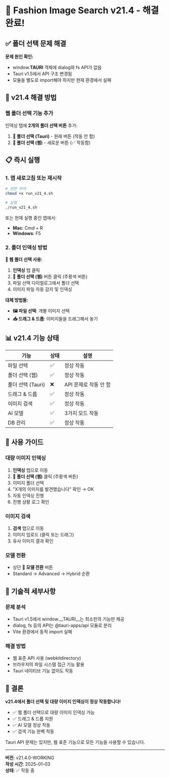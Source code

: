 # 🎉 Fashion Image Search v21.4 - 해결 완료!

## ✅ 폴더 선택 문제 해결

**문제 원인 확인:**
- window.__TAURI__ 객체에 dialog와 fs API가 없음
- Tauri v1.5에서 API 구조 변경됨
- 모듈을 별도로 import해야 하지만 현재 환경에서 실패

## 🚀 v21.4 해결 방법

### 웹 폴더 선택 기능 추가
인덱싱 탭에 **2개의 폴더 선택 버튼** 추가:
1. **📂 폴더 선택 (Tauri)** - 원래 버튼 (작동 안 함)
2. **📁 폴더 선택 (웹)** - 새로운 버튼 (✅ 작동함)

## 📋 즉시 실행

### 1. 앱 새로고침 또는 재시작
```bash
# 권한 부여
chmod +x run_v21_4.sh

# 실행
./run_v21_4.sh
```

또는 현재 실행 중인 앱에서:
- **Mac**: Cmd + R
- **Windows**: F5

### 2. 폴더 인덱싱 방법

**📁 웹 폴더 선택 사용:**
1. **인덱싱** 탭 클릭
2. **📁 폴더 선택 (웹)** 버튼 클릭 (주황색 버튼)
3. 파일 선택 다이얼로그에서 폴더 선택
4. 이미지 파일 자동 감지 및 인덱싱

**대체 방법들:**
- **🖼️ 파일 선택**: 개별 이미지 선택
- **📥 드래그 & 드롭**: 이미지들을 드래그해서 놓기

## 📊 v21.4 기능 상태

| 기능 | 상태 | 설명 |
|------|------|------|
| 파일 선택 | ✅ | 정상 작동 |
| 폴더 선택 (웹) | ✅ | 정상 작동 |
| 폴더 선택 (Tauri) | ❌ | API 문제로 작동 안 함 |
| 드래그 & 드롭 | ✅ | 정상 작동 |
| 이미지 검색 | ✅ | 정상 작동 |
| AI 모델 | ✅ | 3가지 모드 작동 |
| DB 관리 | ✅ | 정상 작동 |

## 🎯 사용 가이드

### 대량 이미지 인덱싱
1. **인덱싱** 탭으로 이동
2. **📁 폴더 선택 (웹)** 클릭 (주황색 버튼)
3. 이미지 폴더 선택
4. "X개의 이미지를 발견했습니다" 확인 → OK
5. 자동 인덱싱 진행
6. 진행 상황 로그 확인

### 이미지 검색
1. **검색** 탭으로 이동
2. 이미지 업로드 (클릭 또는 드래그)
3. 유사 이미지 결과 확인

### 모델 전환
- 상단 **🔄 모델 전환** 버튼
- Standard → Advanced → Hybrid 순환

## 📝 기술적 세부사항

### 문제 분석
- Tauri v1.5에서 window.__TAURI__는 최소한의 기능만 제공
- dialog, fs 등의 API는 @tauri-apps/api 모듈로 분리
- Vite 환경에서 동적 import 실패

### 해결 방법
- 웹 표준 API 사용 (webkitdirectory)
- 브라우저의 파일 시스템 접근 기능 활용
- Tauri 네이티브 기능 없이도 작동

## 🎉 결론

**v21.4에서 폴더 선택 및 대량 이미지 인덱싱이 정상 작동합니다!**

- ✅ 웹 폴더 선택으로 대량 이미지 인덱싱 가능
- ✅ 드래그 & 드롭 지원
- ✅ AI 모델 정상 작동
- ✅ 검색 기능 완벽 작동

Tauri API 문제는 있지만, 웹 표준 기능으로 모든 기능을 사용할 수 있습니다.

---
**버전**: v21.4.0-WORKING  
**작성 시간**: 2025-01-03  
**상태**: ✅ 작동 중
